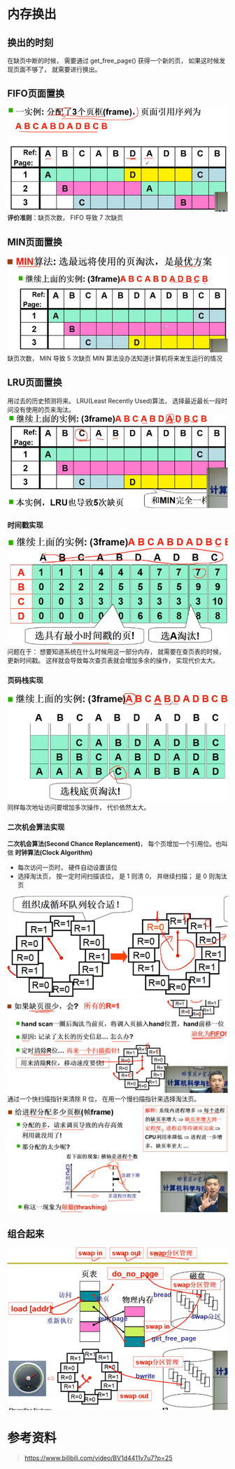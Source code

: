 # 内存换出

## 换出的时刻
在缺页中断的时候， 需要通过 get_free_page() 获得一个新的页， 如果这时候发现页面不够了， 就需要进行换出。

## FIFO页面置换
![](images/2021-07-28-08-07-21.png)
**评价准则**：缺页次数， FIFO 导致 7 次缺页

## MIN页面置换
![](images/2021-07-28-08-09-35.png)
缺页次数， MIN 导致 5 次缺页
MIN 算法没办法知道计算机将来发生运行的情况

## LRU页面置换
用过去的历史预测将来。 LRU(Least Recently Used)算法， 选择最近最长一段时间没有使用的页来淘汰。
![](images/2021-07-28-08-15-18.png)

### 时间戳实现
![](images/2021-07-28-08-17-11.png)
问题在于： 想要知道系统在什么时候用这一部分内存， 就需要在查页表的时候， 更新时间戳。 这样就会导致每次查页表就会增加多余的操作， 实现代价太大。

### 页码栈实现
![](images/2021-07-28-08-21-17.png)
同样每次地址访问要增加多次操作， 代价依然太大。

### 二次机会算法实现
**二次机会算法(Second Chance Replancement)**， 每个页增加一个引用位。也叫做 **时钟算法(Clock Algorithm)**
* 每次访问一页时， 硬件自动设置该位
* 选择淘汰页， 按一定时间扫描该位， 是 1 则清 0， 并继续扫描； 是 0 则淘汰页


![](images/2021-07-28-08-24-53.png)
![](images/2021-07-28-08-34-05.png)
通过一个快扫描指针来清除 R 位， 在用一个慢扫描指针来选择淘汰页。
![](images/2021-07-28-08-38-14.png)

## 组合起来
![](images/2021-07-28-08-42-12.png)

# 参考资料
> https://www.bilibili.com/video/BV1d4411v7u7?p=25